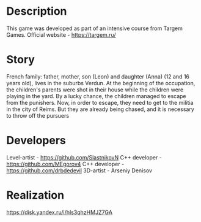 # Description

This game was developed as part of an intensive course from Targem Games.
Official website - https://targem.ru/
# Story

French family: father, mother, son (Leon) and daughter (Anna) (12 and 16 years old), lives in the suburbs
Verdun. At the beginning of the occupation, the children's parents were shot in their house while
the children were playing in the yard. By a lucky chance, the children managed to escape from the punishers.
Now, in order to escape, they need to get to the militia in the city of Reims. But they are already
being chased, and it is necessary to throw off the pursuers

# Developers

Level-artist - https://github.com/SlastnikovN
C++ developer - https://github.com/MEgorov4
C++ developer - https://github.com/drbdedevil
3D-artist - Arseniy Denisov

# Realization
https://disk.yandex.ru/i/hIs3qhzHMJZ7GA
